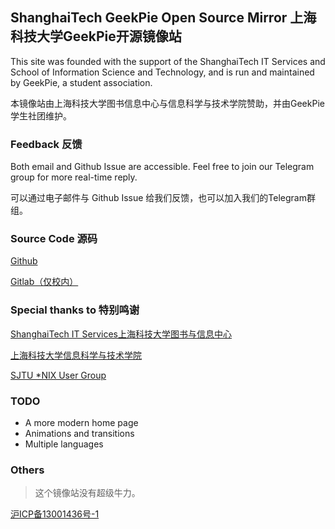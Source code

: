## ShanghaiTech GeekPie Open Source Mirror 上海科技大学GeekPie开源镜像站

This site was founded with the support of the ShanghaiTech IT Services and School of Information Science and Technology, and is run and maintained by GeekPie, a student association.

本镜像站由上海科技大学图书信息中心与信息科学与技术学院赞助，并由GeekPie学生社团维护。

### Feedback 反馈

Both email and Github Issue are accessible. Feel free to join our Telegram group for more real-time reply.

可以通过电子邮件与 Github Issue 给我们反馈，也可以加入我们的Telegram群组。

### Source Code 源码

[Github](https://github.com/ShanghaitechGeekPie/shanghaitech-mirror-frontend)

[Gitlab（仅校内）](https://gitlab.isp.moe/geekpie/shanghaitech-mirror-frontend)

### Special thanks to 特别鸣谢

[ShanghaiTech IT Services上海科技大学图书与信息中心](https://it.shanghaitech.edu.cn)

[上海科技大学信息科学与技术学院](https://sist.shanghaitech.edu.cn)

[SJTU *NIX User Group](https://github.com/sjtug/lug)

### TODO

- A more modern home page
- Animations and transitions
- Multiple languages

### Others

> 这个镜像站没有超级牛力。

[沪ICP备13001436号-1](https://beian.miit.gov.cn)
